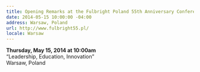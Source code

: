```yaml
---
title: Opening Remarks at the Fulbright Poland 55th Anniversary Conference
date: 2014-05-15 10:00:00 -04:00
address: Warsaw, Poland
url: http://www.fulbright55.pl/
locale: Warsaw
---
```


**Thursday, May 15, 2014 at 10:00am**  
“Leadership, Education, Innovation”  
Warsaw, Poland
